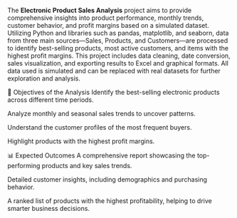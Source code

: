 The **Electronic Product Sales Analysis** project aims to provide comprehensive insights into product performance, monthly trends, customer behavior, and profit margins based on a simulated dataset. Utilizing Python and libraries such as pandas, matplotlib, and seaborn, data from three main sources—Sales, Products, and Customers—are processed to identify best-selling products, most active customers, and items with the highest profit margins. This project includes data cleaning, date conversion, sales visualization, and exporting results to Excel and graphical formats. All data used is simulated and can be replaced with real datasets for further exploration and analysis.


🎯 Objectives of the Analysis
Identify the best-selling electronic products across different time periods.

Analyze monthly and seasonal sales trends to uncover patterns.

Understand the customer profiles of the most frequent buyers.

Highlight products with the highest profit margins.

📊 Expected Outcomes
A comprehensive report showcasing the top-performing products and key sales trends.

Detailed customer insights, including demographics and purchasing behavior.

A ranked list of products with the highest profitability, helping to drive smarter business decisions.
